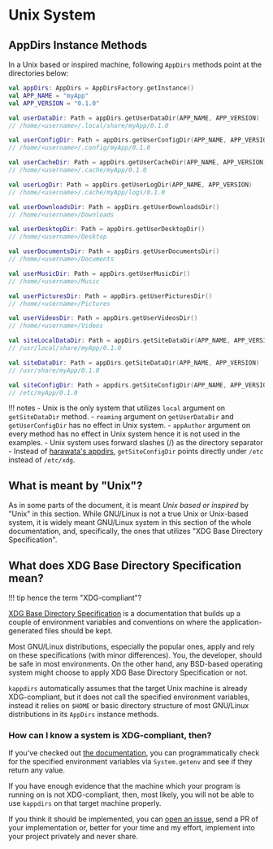 # Unix System

## AppDirs Instance Methods

In a Unix based or inspired machine, following `AppDirs` methods point at the
directories below:

```kotlin
val appDirs: AppDirs = AppDirsFactory.getInstance()
val APP_NAME = "myApp"
val APP_VERSION = "0.1.0"

val userDataDir: Path = appDirs.getUserDataDir(APP_NAME, APP_VERSION)
// /home/<username>/.local/share/myApp/0.1.0

val userConfigDir: Path = appDirs.getUserConfigDir(APP_NAME, APP_VERSION)
// /home/<username>/.config/myApp/0.1.0

val userCacheDir: Path = appDirs.getUserCacheDir(APP_NAME, APP_VERSION)
// /home/<username>/.cache/myApp/0.1.0

val userLogDir: Path = appDirs.getUserLogDir(APP_NAME, APP_VERSION)
// /home/<username>/.cache/myApp/logs/0.1.0

val userDownloadsDir: Path = appDirs.getUserDownloadsDir()
// /home/<username>/Downloads

val userDesktopDir: Path = appDirs.getUserDesktopDir()
// /home/<username>/Desktop

val userDocumentsDir: Path = appDirs.getUserDocumentsDir()
// /home/<username>/Documents

val userMusicDir: Path = appDirs.getUserMusicDir()
// /home/<username>/Music

val userPicturesDir: Path = appDirs.getUserPicturesDir()
// /home/<username>/Pictures

val userVideosDir: Path = appDirs.getUserVideosDir()
// /home/<username>/Videos

val siteLocalDataDir: Path = appDirs.getSiteDataDir(APP_NAME, APP_VERSION, local = true)
// /usr/local/share/myApp/0.1.0

val siteDataDir: Path = appDirs.getSiteDataDir(APP_NAME, APP_VERSION)
// /usr/share/myApp/0.1.0

val siteConfigDir: Path = appdirs.getSiteConfigDir(APP_NAME, APP_VERSION)
// /etc/myApp/0.1.0
```

!!! notes
    - Unix is the only system that utilizes `local` argument on
      `getSiteDataDir` method.
    - `roaming` argument on `getUserDataDir` and `getUserConfigDir` has no
      effect in Unix system.
    - `appAuthor` argument on every method has no effect in Unix system hence
      it is not used in the examples.
    - Unix system uses forward slashes (/) as the directory separator
    - Instead of [harawata's appdirs](https://github.com/harawata/appdirs),
      `getSiteConfigDir` points directly under `/etc` instead of `/etc/xdg`.

## What is meant by "Unix"?

As in some parts of the document, it is meant *Unix based or inspired* by
"Unix" in this section. While GNU/Linux is not a true Unix or Unix-based
system, it is widely meant GNU/Linux system in this section of the whole
documentation, and, specifically, the ones that utilizes "XDG Base Directory
Specification".

## What does XDG Base Directory Specification mean?

!!! tip
    hence the term "XDG-compliant"?

[XDG Base Directory Specification](https://specifications.freedesktop.org/basedir-spec/basedir-spec-latest.html)
is a documentation that builds up a couple of environment variables and
conventions on where the application-generated files should be kept.

Most GNU/Linux distributions, especially the popular ones, apply and rely on
these specifications (with minor differences). You, the developer, should be
safe in most environments. On the other hand, any BSD-based operating system
might choose to apply XDG Base Directory Specification or not.

`kappdirs` automatically assumes that the target Unix machine is already
XDG-compliant, but it does not call the specified environment variables,
instead it relies on `$HOME` or basic directory structure of most GNU/Linux
distributions in its `AppDirs` instance methods.

### How can I know a system is XDG-compliant, then?

If you've checked out [the documentation](https://specifications.freedesktop.org/basedir-spec/basedir-spec-latest.html),
you can programmatically check for the specified environment variables via
`System.getenv` and see if they return any value.

If you have enough evidence that the machine which your program is running
on is not XDG-compliant, then, most likely, you will not be able to use
`kappdirs` on that target machine properly.

If you think it should be implemented, you can [open an issue](https://github.com/erayerdin/kappdirs/issues),
send a PR of your implementation or, better for your time and my effort,
implement into your project privately and never share.